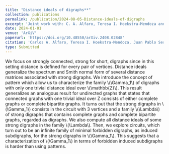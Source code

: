 ```yaml
---
title: "Distance ideals of digraphs**"
collection: publications
permalink: /publication/2024-08-05-Distance-ideals-of-digraphs
excerpt: 'Joint work with: C. A. Alfaro, Teresa I. Hoekstra-Mendoza and Juan Pablo Serrano'
date: 2024-01-01
venue: 'ArXiV'
paperurl: 'https://doi.org/10.48550/arXiv.2408.02848'
citation: 'Carlos A. Alfaro, Teresa I. Hoekstra-Mendoza, Juan Pablo Serrano and Ralihe R. Villagrán. &quot;Distance ideals of digraphs.&quot; <i>arXiv:2408.02848</i>. <b>(2024)</b>'
type: Submitted
---
```


We focus on strongly connected, strong for short, digraphs since in this setting distance is defined for every pair of vertices.
Distance ideals generalize the spectrum and Smith normal form of several distance matrices associated with strong digraphs.
We introduce the concept of pattern which allow us to characterize the family \\(\Gamma_1\\) of digraphs with only one trivial distance ideal over \\(\mathbb{Z}\\).
This result generalizes an analogous result for undirected graphs that states that connected graphs with one trivial ideal over Z consists of either complete graphs or complete bipartite graphs.
It turns out that the strong digraphs in \\(\Gamma_1\\) consists in the circuit with 3 vertices and a family \\(\Lambda\\) of strong digraphs that contains complete graphs and complete bipartite graphs, regarded as digraphs. We also compute all distance ideals of some strong digraphs in the family \\(\Lambda\\).
Then, we explore circuits, which turn out to be an infinite family of minimal forbidden digraphs, as induced subdigraphs, for the strong digraphs in \\(\Gamma_1\\). This suggests that a characterization of \\(\Gamma_1\\) in terms of forbidden induced subdigraphs is harder than using patterns.
